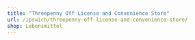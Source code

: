 ```yaml
---
title: "Threepenny Off License and Convenience Store"
url: /ipswich/threepenny-off-license-and-convenience-store/
shop: Lebensmittel
---
```


